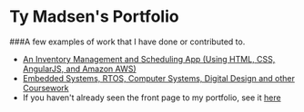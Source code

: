 # Ty Madsen's Portfolio
###A few examples of work that I have done or contributed to.
- [An Inventory Management and Scheduling App (Using HTML, CSS, AngularJS, and Amazon AWS)](http://inventoryox.com/)
- [Embedded Systems, RTOS, Computer Systems, Digital Design and other Coursework](https://github.com/tymadsen/course-code)
- If you haven't already seen the front page to my portfolio, see it [here](http://tymadsen.github.io/portfolio)
